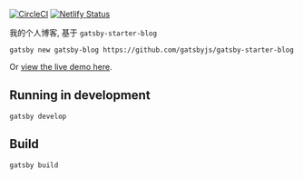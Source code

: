 [![CircleCI](https://circleci.com/gh/JennerChen/zq-blog/tree/master.svg?style=svg)](https://circleci.com/gh/JennerChen/zq-blog/tree/master)
[![Netlify Status](https://api.netlify.com/api/v1/badges/7eebc269-4dba-4f3c-b209-879ec8d41c05/deploy-status)](https://app.netlify.com/sites/compassionate-northcutt-669a23/deploys)

我的个人博客, 基于 `gatsby-starter-blog`

`gatsby new gatsby-blog https://github.com/gatsbyjs/gatsby-starter-blog`

Or [view the live demo here](https://gatsby-starter-blog-demo.netlify.com/).

## Running in development
`gatsby develop`

## Build
`gatsby build`
